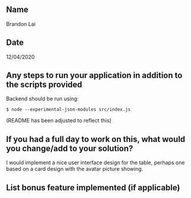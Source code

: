 ## Name
Brandon Lai
## Date
12/04/2020
## Any steps to run your application in addition to the scripts provided
Backend should be run using:
```
$ node --experimental-json-modules src/index.js
```
(README has been adjusted to reflect this)
## If you had a full day to work on this, what would you change/add to your solution?
I would implement a nice user interface design for the table, perhaps one based on a card design with the avatar picture showing.
## List bonus feature implemented (if applicable)